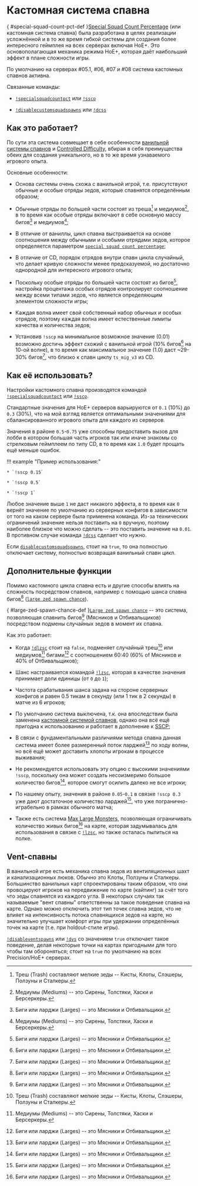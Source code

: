 # Кастомная система спавна

[](){ #special-squad-count-pct-def }[Special Squad Count Percentage](commands.md#special-squad-count-pct) (или кастомная система спавна) была разработана в целях реализации усложнённой и в то же время гибкой системы для создания более интересного геймплея на всех серверах включая HoE+. Это основополагающая механика режима HoE+, которая даёт наибольший эффект в плане сложности игры.

По умолчанию на серверах #05.1, #06, #07 и #08 система кастомных спавнов активна.

Связанные команды:

* [`!specialsquadcountpct`](commands.md#special-squad-count-pct) или [`!sscp`](commands.md#special-squad-count-pct)

* [`!disablecustomsquadspawns`](commands.md#disable-custom-squad-spawns) или [`!dcss`](commands.md#disable-custom-squad-spawns)

## Как это работает?

По сути эта система совмещает в себе особенности [ванильной системы спавнов](https://wiki.killingfloor2.com/index.php?title=ZED_Spawning) и [Controlled Difficulty](https://github.com/notblackout/kf2-controlled-difficulty/blob/master/spawn.md), вбирая в себя преимущества обеих для создания уникального, но в то же время узнаваемого игрового опыта.

Основные особенности:

* Основа системы очень схожа с ванильной игрой, т.е. присутствуют обычные и особые отряды зедов, которые спавнятся определённым образом;

* Обычные отряды по большей части состоят из треша[^1] и медиумов[^2], в то время как особые отряды включают в себе основную массу бигов[^3] и медиумов[^2];

* В отличие от ваниллы, цикл спавна выстраивается на основе соотношения между обычными и особыми отрядами зедов, которое определяется параметром [`special squad count percentage`](commands.md#special-squad-count-pct);

* В отличие от CD, порядок отрядов внутри спавн цикла случайный, что делает кривую сложности менее предсказуемой, но достаточно однородной для интересного игрового опыта;

* Поскольку особые отряды по большей части состоят из бигов[^3], настройка процентажа особых отрядов контролирует соотношение между всеми типами зедов, что является определяющим элементом сложности игры;

* Каждая волна имеет свой собственный набор обычных и особых отрядов, поэтому каждая волна имеет естественные лимиты качества и количества зедов;

* Установив `!sscp` на минимальное возможное значение (0.01) возможно достичь эффект схожий с ванильной игрой (10% бигов[^3] на 10-ой волне), в то время как максимальное значение (1.0) даст ~29-30% бигов[^3], что близко к спавн циклу `ts_mig_v3` из CD.

## Как её использовать?

Настройки кастомного спавна производятся командой [`!specialsquadcountpct`](commands.md#special-squad-count-pct) или [`!sscp`](commands.md#special-squad-count-pct).

Стандартные значения для HoE+ серверов варьируются от `0.1` (10%) до `0.3` (30%), что на мой взгляд является оптимальными значениями для сбалансированного игрового опыта для каждого из серверов.

Значения в районе `0.5`-`0.75` уже способны предоставить вызов для лобби в котором большая часть игроков так или иначе знакомы со стрелковым геймплеем по типу CD, в то время как `1.0` будет прощать ещё меньше ошибок.

!!! example "Пример использования:"

    * `!sscp 0.15`

    * `!sscp 0.5`

    * `!sscp 1`

Любое значение выше `1` не даст никакого эффекта, в то время как `0` вернёт значение по умолчанию из серверных конфигов в зависимости от того на каком сервере была применена команда. Из-за технических ограничений значение нельзя поставить на `0` вручную, поэтому наиболее близкое что можно сделать -- это поставить значение на `0.01`. В противном случае команда [`!dcss`](commands.md#disable-custom-squad-spawns) сделает что нужно.

Если [`disablecustomsquadspawns`](commands.md#disable-custom-squad-spawns), стоит на `true`, то она полностью отключает систему, полностью возвращая ванильный спавн цикл.

## Дополнительные функции

Помимо кастомного цикла спавна есть и другие способы влиять на сложность посредством спавнов, например с помощью шанса спавна бигов[^3] ([`large zed spawn chance`](commands.md#large-zed-spawn-chance)).

[](){ #large-zed-spawn-chance-def }[`Large zed spawn chance`](commands.md#large-zed-spawn-chance) -- это система, позволяющая спавнить бигов[^3] (Мясников и Отбивальщиков) посредством подмены случайных зедов в момент их спавна.

Как это работает:

* Когда [`!dlzsc`](commands.md#disable-large-zed-spawn-chance) стоит на `false`, подменяет случайный треш[^1] или медиумов[^2] бигами[^3] с соотношением 60:40 (60% of Мясников и 40% of Отбивальщиков);

* Шанс настраивается командой [`!lzsc`](commands.md#large-zed-spawn-chance), которая в качестве значения принимает доли единицы (от `0` до `1`);

* Частота срабатывания шанса задана на стороне серверных конфигов и равен 0.5 тикам в секунду (или 1 тик в 2 секунды) в матче из 6 игроков;

* По умолчанию система выключена, т.к. она впоследствии была заменена [кастомной системой спавнов](#special-squad-count-pct-def), однако она всё ещё пригодна к использованию и работает в дополнение к [SSCP](#special-squad-count-pct-def);

* В связи с фундаментальными различиями метода спавна данная система имеет более размеренный поток ларджей[^3] по ходу волны, но всё ещё может доставить хлопоты игрокам в процессе выживания;

* Не рекомендуется использовать эту опцию с высокими значениями `!sscp`, поскольку она может создать несоизмеримо большое количество бигов[^3], которое смогут осилить далеко не все игроки;

* По нашему опыту, значения в районе `0.05`-`0.1` в связке `!sscp 0.3` уже дают достаточное количество ларджей[^3], что уже погранично-играбельно в рамках обычного матча;

* Также есть система [Max Large Monsters](commands.md#disable-max-large-monsters), позволяющая ограничивать количество живых бигов[^3] на карте, которая задумывалась для использования в связке с [`!lzsc`](commands.md#large-zed-spawn-chance), но также осталась пылиться на полке.

## Vent-спавны

В ванильной игре есть механика спавна зедов из вентиляционных шахт и канализационных люков. Обычно это Клоты, Ползуны и Сталкеры. Большинство ванильных карт спроектированы таким образом, что они провоцируют игроков на передвижение по карте (кайтинг) за счёт того что зеды спавнятся из каждого угла. В некоторых случаях так называемые "вент спавны" ответственны за такое поведение спавна на карте. Однако можно отключить этот тип точек спавна зедов, что не влияет на интенсивность потока спавнящихся зедов на карте, но значительно улучшает комфорт игры при удержании определённых точек на карте (т.е. при holdout-стиле игры).

[`!disableventspawns`](commands.md#disable-vent-spawns) или [`!dvs`](commands.md#disable-vent-spawns) со значением `true` отключает такое поведение, делая некоторые точки на картах пригодными для того чтобы там обороняться; стоит на `true` по умолчанию на всех Precision/HoE+ серверах.

[^1]: Треш (Trash) составляют мелкие зеды -- Кисты, Клоты, Слэшеры, Ползуны и Сталкеры.
[^2]: Медиумы (Mediums) -- это Сирены, Толстяки, Хаски и Берсеркеры.
[^3]: Биги или ларджи (Larges) -- это Мясники и Отбивальщики.